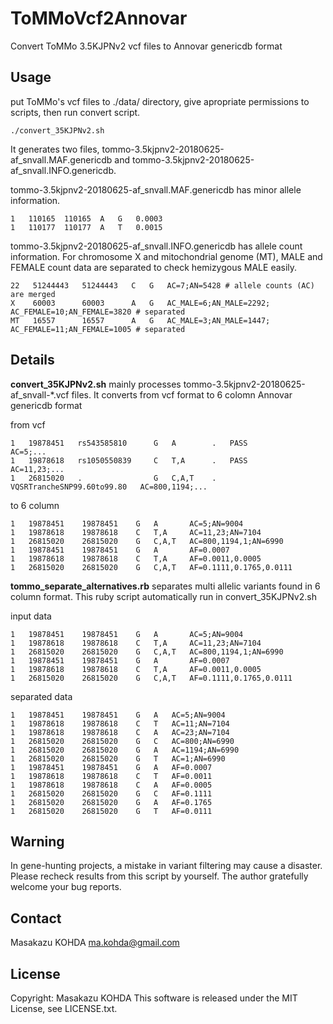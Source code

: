 # ToMMoVcf2Annovar
Convert ToMMo 3.5KJPNv2 vcf files to Annovar genericdb format

## Usage
put ToMMo's vcf files to ./data/ directory, give apropriate permissions to scripts, then run convert script.

`./convert_35KJPNv2.sh`

It generates two files, tommo-3.5kjpnv2-20180625-af_snvall.MAF.genericdb and tommo-3.5kjpnv2-20180625-af_snvall.INFO.genericdb.

tommo-3.5kjpnv2-20180625-af_snvall.MAF.genericdb has minor allele information.

    1	110165	110165	A	G	0.0003
    1	110177	110177	A	T	0.0015

tommo-3.5kjpnv2-20180625-af_snvall.INFO.genericdb has allele count information. For chromosome X and mitochondrial genome (MT), MALE and FEMALE count data are separated to check hemizygous MALE easily.

    22   51244443   51244443   C   G   AC=7;AN=5428 # allele counts (AC) are merged
    X    60003      60003      A   G   AC_MALE=6;AN_MALE=2292; AC_FEMALE=10;AN_FEMALE=3820 # separated
    MT   16557      16557      A   G   AC_MALE=3;AN_MALE=1447; AC_FEMALE=11;AN_FEMALE=1005 # separated

## Details
**convert_35KJPNv2.sh** mainly processes tommo-3.5kjpnv2-20180625-af_snvall-*.vcf files. It converts from vcf format to 6 colomn Annovar genericdb format

from vcf

    1   19878451   rs543585810      G   A        .   PASS                         AC=5;...
    1   19878618   rs1050550839     C   T,A      .   PASS                         AC=11,23;...
    1   26815020   .                G   C,A,T    .   VQSRTrancheSNP99.60to99.80   AC=800,1194;...

to 6 column

    1	19878451	19878451	G	A       AC=5;AN=9004
    1	19878618	19878618	C	T,A     AC=11,23;AN=7104
    1	26815020	26815020	G	C,A,T	AC=800,1194,1;AN=6990
    1	19878451	19878451	G	A       AF=0.0007
    1	19878618	19878618	C	T,A     AF=0.0011,0.0005
    1	26815020	26815020	G	C,A,T	AF=0.1111,0.1765,0.0111


**tommo_separate_alternatives.rb** separates multi allelic variants found in 6 column format. This ruby script automatically run in convert_35KJPNv2.sh

input data

    1	19878451	19878451	G	A       AC=5;AN=9004
    1	19878618	19878618	C	T,A     AC=11,23;AN=7104
    1	26815020	26815020	G	C,A,T   AC=800,1194,1;AN=6990
    1	19878451	19878451	G	A       AF=0.0007
    1	19878618	19878618	C	T,A     AF=0.0011,0.0005
    1	26815020	26815020	G	C,A,T   AF=0.1111,0.1765,0.0111

separated data

    1	19878451	19878451	G	A	AC=5;AN=9004
    1	19878618	19878618	C	T	AC=11;AN=7104
    1	19878618	19878618	C	A	AC=23;AN=7104
    1	26815020	26815020	G	C	AC=800;AN=6990
    1	26815020	26815020	G	A	AC=1194;AN=6990
    1	26815020	26815020	G	T	AC=1;AN=6990
    1	19878451	19878451	G	A	AF=0.0007
    1	19878618	19878618	C	T	AF=0.0011
    1	19878618	19878618	C	A	AF=0.0005
    1	26815020	26815020	G	C	AF=0.1111
    1	26815020	26815020	G	A	AF=0.1765
    1	26815020	26815020	G	T	AF=0.0111

## Warning
In gene-hunting projects, a mistake in variant filtering may cause a disaster. Please recheck results from this script by yourself. The author gratefully welcome your bug reports.

## Contact
Masakazu KOHDA ma.kohda@gmail.com

## License
Copyright: Masakazu KOHDA
This software is released under the MIT License, see LICENSE.txt.

